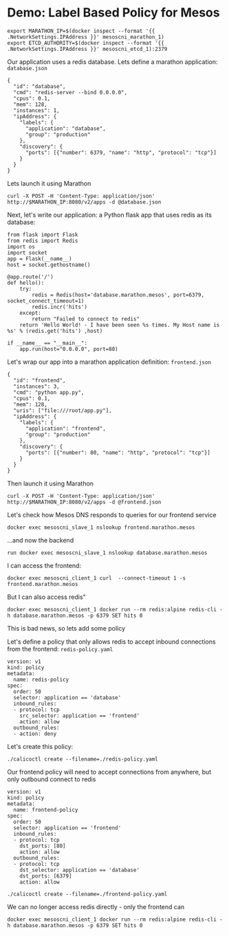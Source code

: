 # Demo: Label Based Policy for Mesos
```
export MARATHON_IP=$(docker inspect --format '{{ .NetworkSettings.IPAddress }}' mesoscni_marathon_1)
export ETCD_AUTHORITY=$(docker inspect --format '{{ .NetworkSettings.IPAddress }}' mesoscni_etcd_1):2379
```

Our application uses a redis database.
Lets define a marathon application: `database.json`
```
{
  "id": "database",
  "cmd": "redis-server --bind 0.0.0.0",
  "cpus": 0.1,
  "mem": 128,
  "instances": 1,
  "ipAddress": {
    "labels": {
      "application": "database",
      "group": "production"
    },
    "discovery": {
      "ports": [{"number": 6379, "name": "http", "protocol": "tcp"}]
    }
  }
}
```

Lets launch it using Marathon
```
curl -X POST -H 'Content-Type: application/json' http://$MARATHON_IP:8080/v2/apps -d @database.json
```

Next, let's write our application: a Python flask app that uses redis as its database:
```
from flask import Flask
from redis import Redis
import os
import socket
app = Flask(__name__)
host = socket.gethostname()

@app.route('/')
def hello():
    try:
        redis = Redis(host='database.marathon.mesos', port=6379, socket_connect_timeout=1)
        redis.incr('hits')
    except:
        return "Failed to connect to redis"
    return 'Hello World! - I have been seen %s times. My Host name is %s' % (redis.get('hits') ,host)

if __name__ == "__main__":
    app.run(host="0.0.0.0", port=80)
```

Let's wrap our app into a marathon application definition: `frontend.json`
```
{
  "id": "frontend",
  "instances": 3,
  "cmd": "python app.py",
  "cpus": 0.1,
  "mem": 128,
  "uris": ["file:///root/app.py"],
  "ipAddress": {
    "labels": {
      "application": "frontend",
      "group": "production"
    },
    "discovery": {
      "ports": [{"number": 80, "name": "http", "protocol": "tcp"}]
    }
  }
}
```

Then launch it using Marathon
```
curl -X POST -H 'Content-Type: application/json' http://$MARATHON_IP:8080/v2/apps -d @frontend.json
```

Let's check how Mesos DNS responds to queries for our frontend service
```
docker exec mesoscni_slave_1 nslookup frontend.marathon.mesos
```

...and now the backend
```
run docker exec mesoscni_slave_1 nslookup database.marathon.mesos
```


I can access the frontend:
```
docker exec mesoscni_client_1 curl  --connect-timeout 1 -s frontend.marathon.mesos
```

But I can also access redis"
```
docker exec mesoscni_client_1 docker run --rm redis:alpine redis-cli -h database.marathon.mesos -p 6379 SET hits 0
```

This is bad news, so lets add some policy

Let's define a policy that only allows redis to accept inbound connections from the frontend: `redis-policy.yaml`
```
version: v1
kind: policy
metadata:
  name: redis-policy
spec:
  order: 50
  selector: application == 'database'
  inbound_rules:
  - protocol: tcp
    src_selector: application == 'frontend'
    action: allow
  outbound_rules:
  - action: deny
```

Let's create this policy:
```
./calicoctl create --filename=./redis-policy.yaml
```

Our frontend policy will need to accept connections from anywhere, but only outbound connect to redis
```
version: v1
kind: policy
metadata:
  name: frontend-policy
spec:
  order: 50
  selector: application == 'frontend'
  inbound_rules:
  - protocol: tcp
    dst_ports: [80]
    action: allow
  outbound_rules:
  - protocol: tcp
    dst_selector: application == 'database'
    dst_ports: [6379]
    action: allow
```


```
./calicoctl create --filename=./frontend-policy.yaml
```

We can no longer access redis directly - only the frontend can
```
docker exec mesoscni_client_1 docker run --rm redis:alpine redis-cli -h database.marathon.mesos -p 6379 SET hits 0
```
